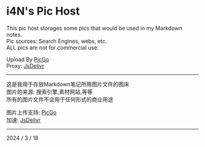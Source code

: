 # i4N's Pic Host

This pic host storages some pics that would be used in my Markdown notes.<br>
Pic sources: Search Engines, webs, etc.<br>
ALL pics are not for commercial use.

Upload By [PicGo](https://github.com/Molunerfinn/picgo)<br>
Proxy: [JsDelivr](https://www.jsdelivr.com/?docs=gh)

-----------

这是我用于存放Markdown笔记所用图片文件的图床<br>
图片的来源: 搜索引擎,素材网站,等等<br>
所有的图片文件不会用于任何形式的商业用途

图片上传支持: [PicGo](https://github.com/Molunerfinn/picgo)<br>
加速: [JsDelivr](https://www.jsdelivr.com/?docs=gh)

-----------
2024  / 3 / 18
